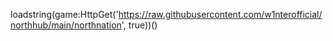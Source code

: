 loadstring(game:HttpGet('https://raw.githubusercontent.com/w1nterofficial/northhub/main/northnation', true))()

